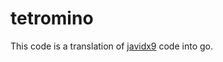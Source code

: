 # tetromino

This code is a translation of [javidx9](https://www.youtube.com/watch?v=8OK8_tHeCIA&t=559s) code into go.
